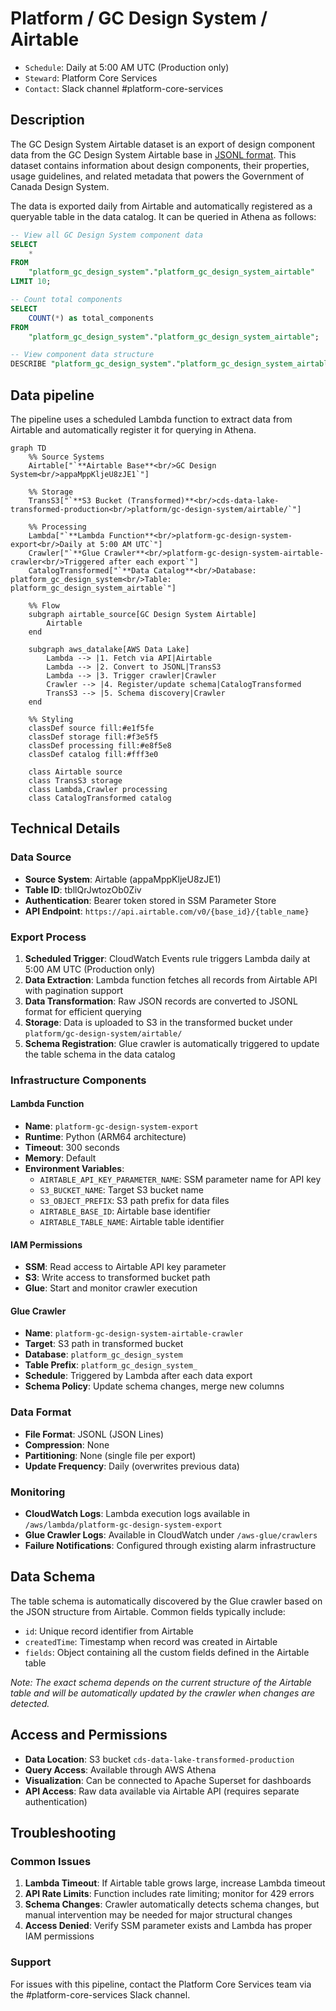 # Platform / GC Design System / Airtable

* `Schedule`: Daily at 5:00 AM UTC (Production only)
* `Steward`: Platform Core Services  
* `Contact`: Slack channel #platform-core-services

## Description

The GC Design System Airtable dataset is an export of design component data from the GC Design System Airtable base in [JSONL format](https://jsonlines.org/). This dataset contains information about design components, their properties, usage guidelines, and related metadata that powers the Government of Canada Design System.

The data is exported daily from Airtable and automatically registered as a queryable table in the data catalog. It can be queried in Athena as follows:

```sql
-- View all GC Design System component data
SELECT 
    * 
FROM 
    "platform_gc_design_system"."platform_gc_design_system_airtable" 
LIMIT 10;

-- Count total components
SELECT 
    COUNT(*) as total_components
FROM 
    "platform_gc_design_system"."platform_gc_design_system_airtable";

-- View component data structure
DESCRIBE "platform_gc_design_system"."platform_gc_design_system_airtable";
```

## Data pipeline

The pipeline uses a scheduled Lambda function to extract data from Airtable and automatically register it for querying in Athena.

```mermaid
graph TD
    %% Source Systems
    Airtable["`**Airtable Base**<br/>GC Design System<br/>appaMppKljeU8zJE1`"]
    
    %% Storage
    TransS3["`**S3 Bucket (Transformed)**<br/>cds-data-lake-transformed-production<br/>platform/gc-design-system/airtable/`"]
    
    %% Processing
    Lambda["`**Lambda Function**<br/>platform-gc-design-system-export<br/>Daily at 5:00 AM UTC`"]
    Crawler["`**Glue Crawler**<br/>platform-gc-design-system-airtable-crawler<br/>Triggered after each export`"]
    CatalogTransformed["`**Data Catalog**<br/>Database: platform_gc_design_system<br/>Table: platform_gc_design_system_airtable`"]

    %% Flow
    subgraph airtable_source[GC Design System Airtable]
        Airtable
    end

    subgraph aws_datalake[AWS Data Lake]
        Lambda --> |1. Fetch via API|Airtable
        Lambda --> |2. Convert to JSONL|TransS3
        Lambda --> |3. Trigger crawler|Crawler
        Crawler --> |4. Register/update schema|CatalogTransformed
        TransS3 --> |5. Schema discovery|Crawler
    end

    %% Styling
    classDef source fill:#e1f5fe
    classDef storage fill:#f3e5f5
    classDef processing fill:#e8f5e8
    classDef catalog fill:#fff3e0

    class Airtable source
    class TransS3 storage
    class Lambda,Crawler processing
    class CatalogTransformed catalog
```

## Technical Details

### Data Source
- **Source System**: Airtable (appaMppKljeU8zJE1)
- **Table ID**: tbllQrJwtozOb0Ziv
- **Authentication**: Bearer token stored in SSM Parameter Store
- **API Endpoint**: `https://api.airtable.com/v0/{base_id}/{table_name}`

### Export Process
1. **Scheduled Trigger**: CloudWatch Events rule triggers Lambda daily at 5:00 AM UTC (Production only)
2. **Data Extraction**: Lambda function fetches all records from Airtable API with pagination support
3. **Data Transformation**: Raw JSON records are converted to JSONL format for efficient querying
4. **Storage**: Data is uploaded to S3 in the transformed bucket under `platform/gc-design-system/airtable/`
5. **Schema Registration**: Glue crawler is automatically triggered to update the table schema in the data catalog

### Infrastructure Components

#### Lambda Function
- **Name**: `platform-gc-design-system-export`
- **Runtime**: Python (ARM64 architecture)
- **Timeout**: 300 seconds
- **Memory**: Default
- **Environment Variables**:
  - `AIRTABLE_API_KEY_PARAMETER_NAME`: SSM parameter name for API key
  - `S3_BUCKET_NAME`: Target S3 bucket name
  - `S3_OBJECT_PREFIX`: S3 path prefix for data files
  - `AIRTABLE_BASE_ID`: Airtable base identifier
  - `AIRTABLE_TABLE_NAME`: Airtable table identifier

#### IAM Permissions
- **SSM**: Read access to Airtable API key parameter
- **S3**: Write access to transformed bucket path
- **Glue**: Start and monitor crawler execution

#### Glue Crawler
- **Name**: `platform-gc-design-system-airtable-crawler`
- **Target**: S3 path in transformed bucket
- **Database**: `platform_gc_design_system`
- **Table Prefix**: `platform_gc_design_system_`
- **Schedule**: Triggered by Lambda after each data export
- **Schema Policy**: Update schema changes, merge new columns

### Data Format
- **File Format**: JSONL (JSON Lines)
- **Compression**: None
- **Partitioning**: None (single file per export)
- **Update Frequency**: Daily (overwrites previous data)

### Monitoring
- **CloudWatch Logs**: Lambda execution logs available in `/aws/lambda/platform-gc-design-system-export`
- **Glue Crawler Logs**: Available in CloudWatch under `/aws-glue/crawlers`
- **Failure Notifications**: Configured through existing alarm infrastructure

## Data Schema

The table schema is automatically discovered by the Glue crawler based on the JSON structure from Airtable. Common fields typically include:

- `id`: Unique record identifier from Airtable
- `createdTime`: Timestamp when record was created in Airtable
- `fields`: Object containing all the custom fields defined in the Airtable table

*Note: The exact schema depends on the current structure of the Airtable table and will be automatically updated by the crawler when changes are detected.*

## Access and Permissions

- **Data Location**: S3 bucket `cds-data-lake-transformed-production`
- **Query Access**: Available through AWS Athena
- **Visualization**: Can be connected to Apache Superset for dashboards
- **API Access**: Raw data available via Airtable API (requires separate authentication)

## Troubleshooting

### Common Issues
1. **Lambda Timeout**: If Airtable table grows large, increase Lambda timeout
2. **API Rate Limits**: Function includes rate limiting; monitor for 429 errors
3. **Schema Changes**: Crawler automatically detects schema changes, but manual intervention may be needed for major structural changes
4. **Access Denied**: Verify SSM parameter exists and Lambda has proper IAM permissions

### Support
For issues with this pipeline, contact the Platform Core Services team via the #platform-core-services Slack channel.
